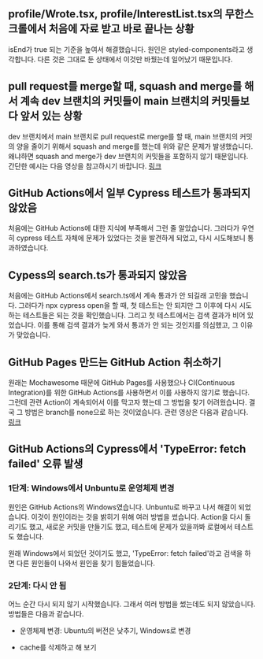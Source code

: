 ## profile/Wrote.tsx, profile/InterestList.tsx의 무한스크롤에서 처음에 자료 받고 바로 끝나는 상황

isEnd가 true 되는 기준을 높여서 해결했습니다. 원인은 styled-components라고 생각합니다. 다른 것은 그대로 둔 상태에서 이것만 바꿨는데 일어났기 때문입니다.

## pull request를 merge할 때, squash and merge를 해서 계속 dev 브랜치의 커밋들이 main 브랜치의 커밋들보다 앞서 있는 상황

dev 브랜치에서 main 브랜치로 pull request로 merge를 할 때, main 브랜치의 커밋의 양을 줄이기 위해서 squash and merge를 했는데 위와 같은 문제가 발생했습니다. 왜냐하면 squash and merge가 dev 브랜치의 커밋들을 포함하지 않기 때문입니다. 간단한 예시는 다음 영상을 참고하시기 바랍니다. [링크](https://youtu.be/1MQjiEwA9OY)

## GitHub Actions에서 일부 Cypress 테스트가 통과되지 않았음

처음에는 GitHub Actions에 대한 지식에 부족해서 그런 줄 알았습니다. 그러다가 우연히 cypress 테스트 자체에 문제가 있었다는 것을 발견하게 되었고, 다시 시도해보니 통과하였습니다.

## Cypess의 search.ts가 통과되지 않았음

처음에는 GitHub Actions에서 search.ts에서 계속 통과가 안 되길래 고민을 했습니다. 그러다가 npx cypress open을 할 때, 첫 테스트는 안 되지만 그 이후에 다시 시도하는 테스트들은 되는 것을 확인했습니다. 그리고 첫 테스트에서는 검색 결과가 비어 있었습니다. 이를 통해 검색 결과가 늦게 와서 통과가 안 되는 것인지를 의심했고, 그 이유가 맞았습니다.

## GitHub Pages 만드는 GitHub Action 취소하기

원래는 Mochawesome 때문에 GitHub Pages를 사용했으나 CI(Continuous Integration)를 위한 GitHub Actions를 사용하면서 이를 사용하지 않기로 했습니다. 그런데 관련 Action이 계속되어서 이를 막고자 했는데 그 방법을 찾기 어려웠습니다. 결국 그 방법은 branch를 none으로 하는 것이었습니다. 관련 영상은 다음과 같습니다. [링크](https://youtu.be/uI0fHuCbjEY)

## GitHub Actions의 Cypress에서 'TypeError: fetch failed' 오류 발생

### 1단계: Windows에서 Unbuntu로 운영체제 변경

원인은 GitHub Actions의 Windows였습니다. Unbuntu로 바꾸고 나서 해결이 되었습니다. 이것이 원인이라는 것을 밝히기 위해 여러 방법을 썼습니다. Action을 다시 돌리기도 했고, 새로운 커밋을 만들기도 했고, 테스트에 문제가 있을까봐 로컬에서 테스트도 했습니다.

원래 Windows에서 되었던 것이기도 했고, 'TypeError: fetch failed'라고 검색을 하면 다른 원인들이 나와서 원인을 찾기 힘들었습니다.

### 2단계: 다시 안 됨

어느 순간 다시 되지 않기 시작했습니다. 그래서 여러 방법을 썼는데도 되지 않았습니다. 방법들은 다음과 같습니다.

- 운영체제 변경: Ubuntu의 버전은 낮추기, Windows로 변경

- cache를 삭제하고 해 보기
